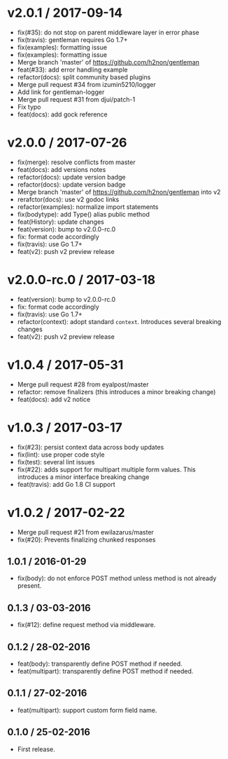 
v2.0.1 / 2017-09-14
===================

  * fix(#35): do not stop on parent middleware layer in error phase
  * fix(travis): gentleman requires Go 1.7+
  * fix(examples): formatting issue
  * fix(examples): formatting issue
  * Merge branch 'master' of https://github.com/h2non/gentleman
  * feat(#33): add error handling example
  * refactor(docs): split community based plugins
  * Merge pull request #34 from izumin5210/logger
  * Add link for gentleman-logger
  * Merge pull request #31 from djui/patch-1
  * Fix typo
  * feat(docs): add gock reference

v2.0.0 / 2017-07-26
===================

  * fix(merge): resolve conflicts from master
  * feat(docs): add versions notes
  * refactor(docs): update version badge
  * refactor(docs): update version badge
  * Merge branch 'master' of https://github.com/h2non/gentleman into v2
  * rerafctor(docs): use v2 godoc links
  * refactor(examples): normalize import statements
  * fix(bodytype): add Type() alias public method
  * feat(History): update changes
  * feat(version): bump to v2.0.0-rc.0
  * fix: format code accordingly
  * fix(travis): use Go 1.7+
  * feat(v2): push v2 preview release

v2.0.0-rc.0 / 2017-03-18
========================

  * feat(version): bump to v2.0.0-rc.0
  * fix: format code accordingly
  * fix(travis): use Go 1.7+
  * refactor(context): adopt standard `context`. Introduces several breaking changes
  * feat(v2): push v2 preview release

v1.0.4 / 2017-05-31
===================

  * Merge pull request #28 from eyalpost/master
  * refactor: remove finalizers (this introduces a minor breaking change)
  * feat(docs): add v2 notice

v1.0.3 / 2017-03-17
===================

  * fix(#23): persist context data across body updates
  * fix(lint): use proper code style
  * fix(test): several lint issues
  * fix(#22): adds support for multipart multiple form values. This introduces a minor interface breaking change
  * feat(travis): add Go 1.8 CI support

v1.0.2 / 2017-02-22
===================

  * Merge pull request #21 from ewilazarus/master
  * fix(#20): Prevents finalizing chunked responses

## 1.0.1 / 2016-01-29

- fix(body): do not enforce POST method unless method is not already present.

## 0.1.3 / 03-03-2016

- fix(#12): define request method via middleware.

## 0.1.2 / 28-02-2016

- feat(body): transparently define POST method if needed.
- feat(multipart): transparently define POST method if needed.

## 0.1.1 / 27-02-2016

- feat(multipart): support custom form field name.

## 0.1.0 / 25-02-2016

- First release.
